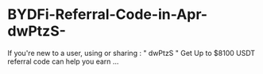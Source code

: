 # BYDFi-Referral-Code-in-Apr-dwPtzS-
If you're new to a user, using or sharing : " dwPtzS " Get Up to $8100 USDT referral code can help you earn ...
